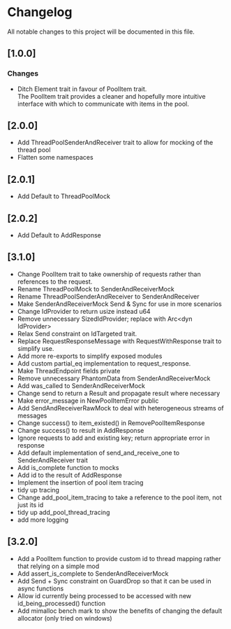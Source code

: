 # Changelog
All notable changes to this project will be documented in this file.

## [1.0.0] 
### Changes
- Ditch Element trait in favour of PoolItem trait.\
The PoolItem trait provides a cleaner and hopefully more intuitive interface with which to communicate with items in the pool.

## [2.0.0] 
- Add ThreadPoolSenderAndReceiver trait to allow for mocking of the thread pool
- Flatten some namespaces

## [2.0.1]
- Add Default to ThreadPoolMock

## [2.0.2]
- Add Default to AddResponse

## [3.1.0]
- Change PoolItem trait to take ownership of requests rather than references to the request.
- Rename ThreadPoolMock to SenderAndReceiverMock
- Rename ThreadPoolSenderAndReceiver to SenderAndReceiver
- Make SenderAndReceiverMock Send & Sync for use in more scenarios
- Change IdProvider to return usize instead u64
- Remove unnecessary SizedIdProvider; replace with Arc&lt;dyn IdProvider&gt;
- Relax Send constraint on IdTargeted trait.
- Replace RequestResponseMessage with RequestWithResponse trait to simplify use.
- Add more re-exports to simplify exposed modules
- Add custom partial_eq implementation to request_response.
- Make ThreadEndpoint fields private
- Remove unnecessary PhantomData from SenderAndReceiverMock
- Add was_called to SenderAndReceiverMock
- Change send to return a Result and propagate result where necessary
- Make error_message in NewPoolItemError public
- Add SendAndReceiverRawMock to deal with heterogeneous streams of messages
- Change success() to item_existed() in RemovePoolItemResponse
- Change success() to result in AddResponse
- Ignore requests to add and existing key; return appropriate error in response
- Add default implementation of send_and_receive_one to SenderAndReceiver trait
- Add is_complete function to mocks
- Add id to the result of AddResponse
- Implement the insertion of pool item tracing
- tidy up tracing
- Change add_pool_item_tracing to take a reference to the pool item, not just its id
- tidy up add_pool_thread_tracing
- add more logging
## [3.2.0]
- Add a PoolItem function to provide custom id to thread mapping rather that relying on a simple mod
- Add assert_is_complete to SenderAndReceiverMock
- Add Send + Sync constraint on GuardDrop so that it can be used in async functions
- Allow id currently being processed to be accessed with new id_being_processed() function
- Add mimalloc bench mark to show the benefits of changing the default allocator (only tried on windows)


